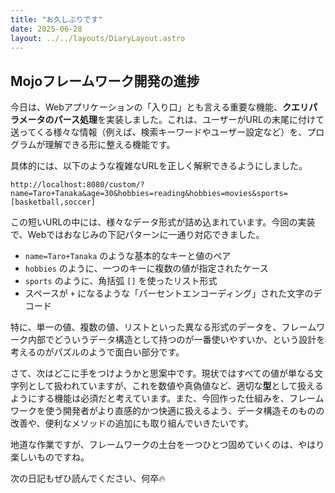 ```yaml
---
title: "お久しぶりです"
date: 2025-06-28
layout: ../../layouts/DiaryLayout.astro
---
```

## Mojoフレームワーク開発の進捗

今日は、Webアプリケーションの「入り口」とも言える重要な機能、**クエリパラメータのパース処理**を実装しました。これは、ユーザーがURLの末尾に付けて送ってくる様々な情報（例えば、検索キーワードやユーザー設定など）を、プログラムが理解できる形に整える機能です。

具体的には、以下のような複雑なURLを正しく解釈できるようにしました。

```
http://localhost:8080/custom/?name=Taro+Tanaka&age=30&hobbies=reading&hobbies=movies&sports=[basketball,soccer]
```

この短いURLの中には、様々なデータ形式が詰め込まれています。今回の実装で、Webではおなじみの下記パターンに一通り対応できました。

  * `name=Taro+Tanaka` のような基本的なキーと値のペア
  * `hobbies` のように、一つのキーに複数の値が指定されたケース
  * `sports` のように、角括弧 `[]` を使ったリスト形式
  * スペースが `+` になるような「パーセントエンコーディング」された文字のデコード

特に、単一の値、複数の値、リストといった異なる形式のデータを、フレームワーク内部でどういうデータ構造として持つのが一番使いやすいか、という設計を考えるのがパズルのようで面白い部分です。

さて、次はどこに手をつけようかと思案中です。現状ではすべての値が単なる文字列として扱われていますが、これを数値や真偽値など、適切な**型**として扱えるようにする機能は必須だと考えています。また、今回作った仕組みを、フレームワークを使う開発者がより直感的かつ快適に扱えるよう、データ構造そのものの改善や、便利なメソッドの追加にも取り組んでいきたいです。

地道な作業ですが、フレームワークの土台を一つひとつ固めていくのは、やはり楽しいものですね。

次の日記もぜひ読んでください、何卒🔥




